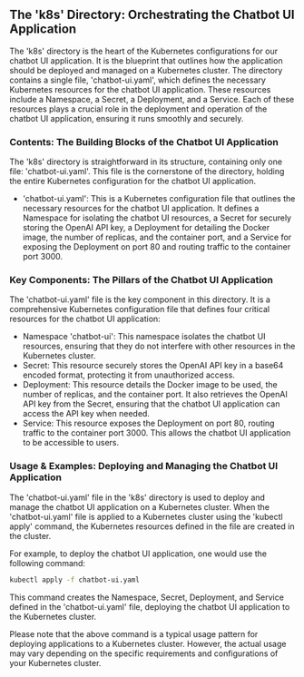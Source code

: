 
## The 'k8s' Directory: Orchestrating the Chatbot UI Application

The 'k8s' directory is the heart of the Kubernetes configurations for our chatbot UI application. It is the blueprint that outlines how the application should be deployed and managed on a Kubernetes cluster. The directory contains a single file, 'chatbot-ui.yaml', which defines the necessary Kubernetes resources for the chatbot UI application. These resources include a Namespace, a Secret, a Deployment, and a Service. Each of these resources plays a crucial role in the deployment and operation of the chatbot UI application, ensuring it runs smoothly and securely.

### Contents: The Building Blocks of the Chatbot UI Application

The 'k8s' directory is straightforward in its structure, containing only one file: 'chatbot-ui.yaml'. This file is the cornerstone of the directory, holding the entire Kubernetes configuration for the chatbot UI application.

- 'chatbot-ui.yaml': This is a Kubernetes configuration file that outlines the necessary resources for the chatbot UI application. It defines a Namespace for isolating the chatbot UI resources, a Secret for securely storing the OpenAI API key, a Deployment for detailing the Docker image, the number of replicas, and the container port, and a Service for exposing the Deployment on port 80 and routing traffic to the container port 3000.

### Key Components: The Pillars of the Chatbot UI Application

The 'chatbot-ui.yaml' file is the key component in this directory. It is a comprehensive Kubernetes configuration file that defines four critical resources for the chatbot UI application:

- Namespace 'chatbot-ui': This namespace isolates the chatbot UI resources, ensuring that they do not interfere with other resources in the Kubernetes cluster.
- Secret: This resource securely stores the OpenAI API key in a base64 encoded format, protecting it from unauthorized access.
- Deployment: This resource details the Docker image to be used, the number of replicas, and the container port. It also retrieves the OpenAI API key from the Secret, ensuring that the chatbot UI application can access the API key when needed.
- Service: This resource exposes the Deployment on port 80, routing traffic to the container port 3000. This allows the chatbot UI application to be accessible to users.

### Usage & Examples: Deploying and Managing the Chatbot UI Application

The 'chatbot-ui.yaml' file in the 'k8s' directory is used to deploy and manage the chatbot UI application on a Kubernetes cluster. When the 'chatbot-ui.yaml' file is applied to a Kubernetes cluster using the 'kubectl apply' command, the Kubernetes resources defined in the file are created in the cluster.

For example, to deploy the chatbot UI application, one would use the following command:

```bash
kubectl apply -f chatbot-ui.yaml
```

This command creates the Namespace, Secret, Deployment, and Service defined in the 'chatbot-ui.yaml' file, deploying the chatbot UI application to the Kubernetes cluster.

Please note that the above command is a typical usage pattern for deploying applications to a Kubernetes cluster. However, the actual usage may vary depending on the specific requirements and configurations of your Kubernetes cluster.
